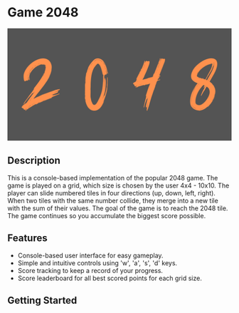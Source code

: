 # Game 2048

![2048 Console Game](2048-logo.png)

## Description

This is a console-based implementation of the popular 2048 game. The game is played on a grid, which size is chosen by the user 4x4 - 10x10. 
The player can slide numbered tiles in four directions (up, down, left, right). When two tiles with the same number collide, they merge into a new tile with the sum of their values. The goal of the game is to reach the 2048 tile. The game continues so you accumulate the biggest score possible. 

## Features

- Console-based user interface for easy gameplay.
- Simple and intuitive controls using 'w', 'a', 's', 'd' keys.
- Score tracking to keep a record of your progress.
- Score leaderboard for all best scored points for each grid size.

## Getting Started


